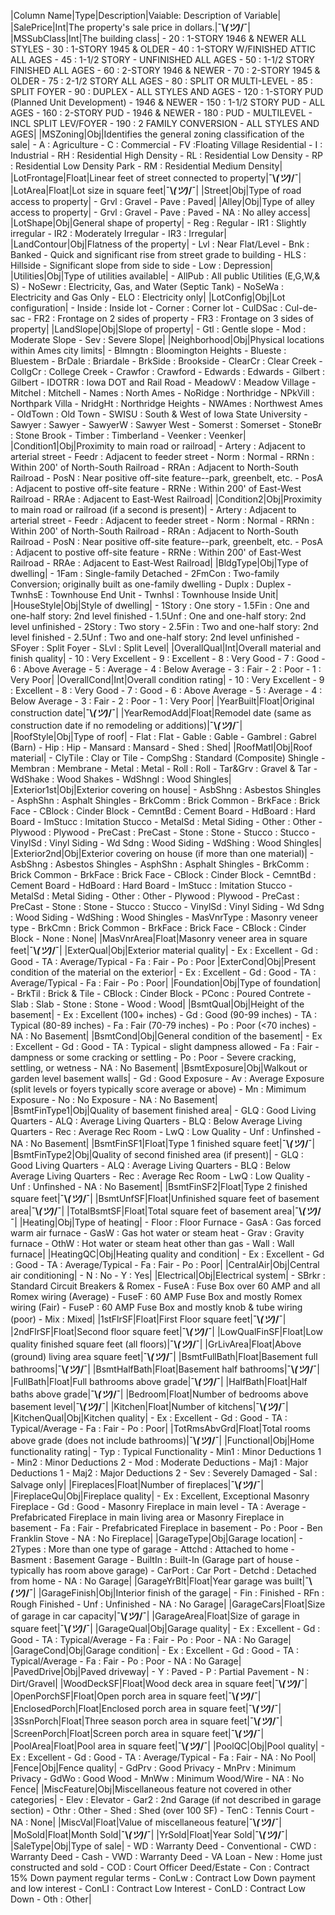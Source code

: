 |Column Name|Type|Description|Vaiable: Description of Variable|
|SalePrice|Int|The property's sale price in dollars.|**¯\\_(ツ)_/¯**|
|MSSubClass|Int|The building class|
                    - 20 : 1-STORY 1946 & NEWER ALL STYLES
                    - 30 : 1-STORY 1945 & OLDER
                    - 40 : 1-STORY W/FINISHED ATTIC ALL AGES
                    - 45 : 1-1/2 STORY - UNFINISHED ALL AGES
                    - 50 : 1-1/2 STORY FINISHED ALL AGES
                    - 60 : 2-STORY 1946 & NEWER
                    - 70 : 2-STORY 1945 & OLDER
                    - 75 : 2-1/2 STORY ALL AGES
                    - 80 : SPLIT OR MULTI-LEVEL
                    - 85 : SPLIT FOYER
                    - 90 : DUPLEX - ALL STYLES AND AGES
                    - 120 : 1-STORY PUD (Planned Unit Development) - 1946 & NEWER
                    - 150 : 1-1/2 STORY PUD - ALL AGES
                    - 160 : 2-STORY PUD - 1946 & NEWER
                    - 180 : PUD - MULTILEVEL - INCL SPLIT LEV/FOYER
                    - 190 : 2 FAMILY CONVERSION - ALL STYLES AND AGES|
|MSZoning|Obj|Identifies the general zoning classification of the sale|
                    - A : Agriculture
                    - C : Commercial
                    - FV :Floating Village Residential
                    - I : Industrial
                    - RH : Residential High Density
                    - RL : Residential Low Density
                    - RP : Residential Low Density Park
                    - RM : Residential Medium Density|
|LotFrontage|Float|Linear feet of street connected to property|**¯\\_(ツ)_/¯**|
|LotArea|Float|Lot size in square feet|**¯\\_(ツ)_/¯**|
|Street|Obj|Type of road access to property|
                    - Grvl : Gravel
                    - Pave : Paved|
|Alley|Obj|Type of alley access to property|
                    - Grvl : Gravel
                    - Pave : Paved
                    - NA : No alley access|
|LotShape|Obj|General shape of property|
                    - Reg : Regular
                    - IR1 : Slightly irregular
                    - IR2 : Moderately Irregular
                    - IR3 : Irregular|
|LandContour|Obj|Flatness of the property|
                    - Lvl : Near Flat/Level
                    - Bnk : Banked - Quick and significant rise from street grade to building
                    - HLS : Hillside - Significant slope from side to side
                    - Low : Depression|
|Utilities|Obj|Type of utilities available|
                    - AllPub : All public Utilities (E,G,W,& S)
                    - NoSewr : Electricity, Gas, and Water (Septic Tank)
                    - NoSeWa : Electricity and Gas Only
                    - ELO : Electricity only|
|LotConfig|Obj|Lot configuration|
                    - Inside : Inside lot
                    - Corner : Corner lot
                    - CulDSac : Cul-de-sac
                    - FR2 : Frontage on 2 sides of property
                    - FR3 : Frontage on 3 sides of property|
|LandSlope|Obj|Slope of property|
                    - Gtl : Gentle slope
                    - Mod : Moderate Slope
                    - Sev : Severe Slope|
|Neighborhood|Obj|Physical locations within Ames city limits|
                    - Blmngtn : Bloomington Heights
                    - Blueste : Bluestem
                    - BrDale : Briardale
                    - BrkSide : Brookside
                    - ClearCr : Clear Creek
                    - CollgCr : College Creek
                    - Crawfor : Crawford
                    - Edwards : Edwards
                    - Gilbert : Gilbert
                    - IDOTRR : Iowa DOT and Rail Road
                    - MeadowV : Meadow Village
                    - Mitchel : Mitchell
                    - Names : North Ames
                    - NoRidge : Northridge
                    - NPkVill : Northpark Villa
                    - NridgHt : Northridge Heights
                    - NWAmes : Northwest Ames
                    - OldTown : Old Town
                    - SWISU : South & West of Iowa State University
                    - Sawyer : Sawyer
                    - SawyerW : Sawyer West
                    - Somerst : Somerset
                    - StoneBr : Stone Brook
                    - Timber : Timberland
                    - Veenker : Veenker|
|Condition1|Obj|Proximity to main road or railroad|
                    - Artery : Adjacent to arterial street
                    - Feedr : Adjacent to feeder street
                    - Norm : Normal
                    - RRNn : Within 200' of North-South Railroad
                    - RRAn : Adjacent to North-South Railroad
                    - PosN : Near positive off-site feature--park, greenbelt, etc.
                    - PosA : Adjacent to postive off-site feature
                    - RRNe : Within 200' of East-West Railroad
                    - RRAe : Adjacent to East-West Railroad|
|Condition2|Obj|Proximity to main road or railroad (if a second is present)|
                    - Artery : Adjacent to arterial street
                    - Feedr : Adjacent to feeder street
                    - Norm : Normal
                    - RRNn : Within 200' of North-South Railroad
                    - RRAn : Adjacent to North-South Railroad
                    - PosN : Near positive off-site feature--park, greenbelt, etc.
                    - PosA : Adjacent to postive off-site feature
                    - RRNe : Within 200' of East-West Railroad
                    - RRAe : Adjacent to East-West Railroad|
|BldgType|Obj|Type of dwelling|
                    - 1Fam : Single-family Detached
                    - 2FmCon : Two-family Conversion; originally built as one-family dwelling
                    - Duplx : Duplex
                    - TwnhsE : Townhouse End Unit
                    - TwnhsI : Townhouse Inside Unit|
|HouseStyle|Obj|Style of dwelling|
                    - 1Story : One story
                    - 1.5Fin : One and one-half story: 2nd level finished
                    - 1.5Unf : One and one-half story: 2nd level unfinished
                    - 2Story : Two story
                    - 2.5Fin : Two and one-half story: 2nd level finished
                    - 2.5Unf : Two and one-half story: 2nd level unfinished
                    - SFoyer : Split Foyer
                    - SLvl : Split Level|
|OverallQual|Int|Overall material and finish quality|
                    - 10 : Very Excellent
                    - 9 : Excellent
                    - 8 : Very Good
                    - 7 : Good
                    - 6 : Above Average
                    - 5 : Average
                    - 4 : Below Average
                    - 3 : Fair
                    - 2 : Poor
                    - 1 : Very Poor|
|OverallCond|Int|Overall condition rating|
                    - 10 : Very Excellent
                    - 9 : Excellent
                    - 8 : Very Good
                    - 7 : Good
                    - 6 : Above Average
                    - 5 : Average
                    - 4 : Below Average
                    - 3 : Fair
                    - 2 : Poor
                    - 1 : Very Poor|
|YearBuilt|Float|Original construction date|**¯\\_(ツ)_/¯**|
|YearRemodAdd|Float|Remodel date (same as construction date if no remodeling or additions)|**¯\\_(ツ)_/¯**|
|RoofStyle|Obj|Type of roof|
                    - Flat : Flat
                    - Gable : Gable
                    - Gambrel : Gabrel (Barn)
                    - Hip : Hip
                    - Mansard : Mansard
                    - Shed : Shed|
|RoofMatl|Obj|Roof material|
                    - ClyTile : Clay or Tile
                    - CompShg : Standard (Composite) Shingle
                    - Membran : Membrane
                    - Metal : Metal
                    - Roll : Roll
                    - Tar&Grv : Gravel & Tar
                    - WdShake : Wood Shakes
                    - WdShngl : Wood Shingles|
|Exterior1st|Obj|Exterior covering on house|
                    - AsbShng : Asbestos Shingles
                    - AsphShn : Asphalt Shingles
                    - BrkComm : Brick Common
                    - BrkFace : Brick Face
                    - CBlock : Cinder Block
                    - CemntBd : Cement Board
                    - HdBoard : Hard Board
                    - ImStucc : Imitation Stucco
                    - MetalSd : Metal Siding
                    - Other : Other
                    - Plywood : Plywood
                    - PreCast : PreCast
                    - Stone : Stone
                    - Stucco : Stucco
                    - VinylSd : Vinyl Siding
                    - Wd Sdng : Wood Siding
                    - WdShing : Wood Shingles|
|Exterior2nd|Obj|Exterior covering on house (if more than one material)|
                    - AsbShng : Asbestos Shingles
                    - AsphShn : Asphalt Shingles
                    - BrkComm : Brick Common
                    - BrkFace : Brick Face
                    - CBlock : Cinder Block
                    - CemntBd : Cement Board
                    - HdBoard : Hard Board
                    - ImStucc : Imitation Stucco
                    - MetalSd : Metal Siding
                    - Other : Other
                    - Plywood : Plywood
                    - PreCast : PreCast
                    - Stone : Stone
                    - Stucco : Stucco
                    - VinylSd : Vinyl Siding
                    - Wd Sdng : Wood Siding
                    - WdShing : Wood Shingles
                    - MasVnrType : Masonry veneer type
                    - BrkCmn : Brick Common
                    - BrkFace : Brick Face
                    - CBlock : Cinder Block
                    - None : None|
|MasVnrArea|Float|Masonry veneer area in square feet|**¯\\_(ツ)_/¯**|
|ExterQual|Obj|Exterior material quality|
                    - Ex : Excellent
                    - Gd : Good
                    - TA : Average/Typical
                    - Fa : Fair
                    - Po : Poor
|ExterCond|Obj|Present condition of the material on the exterior|
                    - Ex : Excellent
                    - Gd : Good
                    - TA : Average/Typical
                    - Fa : Fair
                    - Po : Poor|
|Foundation|Obj|Type of foundation|
                    - BrkTil : Brick & Tile
                    - CBlock : Cinder Block
                    - PConc : Poured Contrete
                    - Slab : Slab
                    - Stone : Stone
                    - Wood : Wood|
|BsmtQual|Obj|Height of the basement|
                    - Ex : Excellent (100+ inches)
                    - Gd : Good (90-99 inches)
                    - TA : Typical (80-89 inches)
                    - Fa : Fair (70-79 inches)
                    - Po : Poor (<70 inches)
                    - NA : No Basement|
|BsmtCond|Obj|General condition of the basement|
                    - Ex : Excellent
                    - Gd : Good
                    - TA : Typical - slight dampness allowed
                    - Fa : Fair - dampness or some cracking or settling
                    - Po : Poor - Severe cracking, settling, or wetness
                    - NA : No Basement|
|BsmtExposure|Obj|Walkout or garden level basement walls|
                    - Gd : Good Exposure
                    - Av : Average Exposure (split levels or foyers typically score average or above)
                    - Mn : Mimimum Exposure
                    - No : No Exposure
                    - NA : No Basement|
|BsmtFinType1|Obj|Quality of basement finished area|
                    - GLQ : Good Living Quarters
                    - ALQ : Average Living Quarters
                    - BLQ : Below Average Living Quarters
                    - Rec : Average Rec Room
                    - LwQ : Low Quality
                    - Unf : Unfinshed
                    - NA : No Basement|
|BsmtFinSF1|Float|Type 1 finished square feet|**¯\\_(ツ)_/¯**|
|BsmtFinType2|Obj|Quality of second finished area (if present)|
                    - GLQ : Good Living Quarters
                    - ALQ : Average Living Quarters
                    - BLQ : Below Average Living Quarters
                    - Rec : Average Rec Room
                    - LwQ : Low Quality
                    - Unf : Unfinshed
                    - NA : No Basement|
|BsmtFinSF2|Float|Type 2 finished square feet|**¯\\_(ツ)_/¯**|
|BsmtUnfSF|Float|Unfinished square feet of basement area|**¯\\_(ツ)_/¯**|
|TotalBsmtSF|Float|Total square feet of basement area|**¯\\_(ツ)_/¯**|
|Heating|Obj|Type of heating|
                    - Floor : Floor Furnace
                    - GasA : Gas forced warm air furnace
                    - GasW : Gas hot water or steam heat
                    - Grav : Gravity furnace
                    - OthW : Hot water or steam heat other than gas
                    - Wall : Wall furnace|
|HeatingQC|Obj|Heating quality and condition|
                    - Ex : Excellent
                    - Gd : Good
                    - TA : Average/Typical
                    - Fa : Fair
                    - Po : Poor|
|CentralAir|Obj|Central air conditioning|
                    - N : No
                    - Y : Yes|
|Electrical|Obj|Electrical system|
                    - SBrkr : Standard Circuit Breakers & Romex
                    - FuseA : Fuse Box over 60 AMP and all Romex wiring (Average)
                    - FuseF : 60 AMP Fuse Box and mostly Romex wiring (Fair)
                    - FuseP : 60 AMP Fuse Box and mostly knob & tube wiring (poor)
                    - Mix : Mixed|
|1stFlrSF|Float|First Floor square feet|**¯\\_(ツ)_/¯**|
|2ndFlrSF|Float|Second floor square feet|**¯\\_(ツ)_/¯**|
|LowQualFinSF|Float|Low quality finished square feet (all floors)|**¯\\_(ツ)_/¯**|
|GrLivArea|Float|Above (ground) living area square feet|**¯\\_(ツ)_/¯**|
|BsmtFullBath|Float|Basement full bathrooms|**¯\\_(ツ)_/¯**|
|BsmtHalfBath|Float|Basement half bathrooms|**¯\\_(ツ)_/¯**|
|FullBath|Float|Full bathrooms above grade|**¯\\_(ツ)_/¯**|
|HalfBath|Float|Half baths above grade|**¯\\_(ツ)_/¯**|
|Bedroom|Float|Number of bedrooms above basement level|**¯\\_(ツ)_/¯**|
|Kitchen|Float|Number of kitchens|**¯\\_(ツ)_/¯**|
|KitchenQual|Obj|Kitchen quality|
                    - Ex : Excellent
                    - Gd : Good
                    - TA : Typical/Average
                    - Fa : Fair
                    - Po : Poor|
|TotRmsAbvGrd|Float|Total rooms above grade (does not include bathrooms)|**¯\\_(ツ)_/¯**|
|Functional|Obj|Home functionality rating|
                    - Typ : Typical Functionality
                    - Min1 : Minor Deductions 1
                    - Min2 : Minor Deductions 2
                    - Mod : Moderate Deductions
                    - Maj1 : Major Deductions 1
                    - Maj2 : Major Deductions 2
                    - Sev : Severely Damaged
                    - Sal : Salvage only|
|Fireplaces|Float|Number of fireplaces|**¯\\_(ツ)_/¯**|
|FireplaceQu|Obj|Fireplace quality|
                    - Ex : Excellent, Exceptional Masonry Fireplace
                    - Gd : Good - Masonry Fireplace in main level
                    - TA : Average - Prefabricated Fireplace in main living area or Masonry Fireplace in basement
                    - Fa : Fair - Prefabricated Fireplace in basement
                    - Po : Poor - Ben Franklin Stove
                    - NA : No Fireplace|
|GarageType|Obj|Garage location|
                    - 2Types : More than one type of garage
                    - Attchd : Attached to home
                    - Basment : Basement Garage
                    - BuiltIn : Built-In (Garage part of house - typically has room above garage)
                    - CarPort : Car Port
                    - Detchd : Detached from home
                    - NA : No Garage|
|GarageYrBlt|Float|Year garage was built|**¯\\_(ツ)_/¯**|
|GarageFinish|Obj|Interior finish of the garage|
                    - Fin : Finished
                    - RFn : Rough Finished
                    - Unf : Unfinished
                    - NA : No Garage|
|GarageCars|Float|Size of garage in car capacity|**¯\\_(ツ)_/¯**|
|GarageArea|Float|Size of garage in square feet|**¯\\_(ツ)_/¯**|
|GarageQual|Obj|Garage quality|
                    - Ex : Excellent
                    - Gd : Good
                    - TA : Typical/Average
                    - Fa : Fair
                    - Po : Poor
                    - NA : No Garage|
|GarageCond|Obj|Garage condition|
                    - Ex : Excellent
                    - Gd : Good
                    - TA : Typical/Average
                    - Fa : Fair
                    - Po : Poor
                    - NA : No Garage|
|PavedDrive|Obj|Paved driveway|
                    - Y : Paved
                    - P : Partial Pavement
                    - N : Dirt/Gravel|
|WoodDeckSF|Float|Wood deck area in square feet|**¯\\_(ツ)_/¯**|
|OpenPorchSF|Float|Open porch area in square feet|**¯\\_(ツ)_/¯**|
|EnclosedPorch|Float|Enclosed porch area in square feet|**¯\\_(ツ)_/¯**|
|3SsnPorch|Float|Three season porch area in square feet|**¯\\_(ツ)_/¯**|
|ScreenPorch|Float|Screen porch area in square feet|**¯\\_(ツ)_/¯**|
|PoolArea|Float|Pool area in square feet|**¯\\_(ツ)_/¯**|
|PoolQC|Obj|Pool quality|
                    - Ex : Excellent
                    - Gd : Good
                    - TA : Average/Typical
                    - Fa : Fair
                    - NA : No Pool|
|Fence|Obj|Fence quality|
                    - GdPrv : Good Privacy
                    - MnPrv : Minimum Privacy
                    - GdWo : Good Wood
                    - MnWw : Minimum Wood/Wire
                    - NA : No Fence|
|MiscFeature|Obj|Miscellaneous feature not covered in other categories|
                    - Elev : Elevator
                    - Gar2 : 2nd Garage (if not described in garage section)
                    - Othr : Other
                    - Shed : Shed (over 100 SF)
                    - TenC : Tennis Court
                    - NA : None|
|MiscVal|Float|Value of miscellaneous feature|**¯\\_(ツ)_/¯**|
|MoSold|Float|Month Sold|**¯\\_(ツ)_/¯**|
|YrSold|Float|Year Sold|**¯\\_(ツ)_/¯**|
|SaleType|Obj|Type of sale|
                    - WD : Warranty Deed - Conventional
                    - CWD : Warranty Deed - Cash
                    - VWD : Warranty Deed - VA Loan
                    - New : Home just constructed and sold
                    - COD : Court Officer Deed/Estate
                    - Con : Contract 15% Down payment regular terms
                    - ConLw : Contract Low Down payment and low interest
                    - ConLI : Contract Low Interest
                    - ConLD : Contract Low Down
                    - Oth : Other|